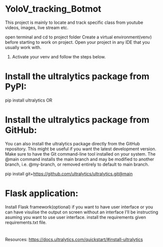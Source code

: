 # YoloV_tracking_Botmot
This project is mainly to locate and track specific class from youtube videos, images, live stream etc.



open terminal and cd to project folder
Create a virtual environment(venv) before starting to work on project.
Open your project in any IDE that you usually work with. 

1. Activate your venv and follow the steps below.
# Install the ultralytics package from PyPI:
pip install ultralytics
OR
# Install the ultralytics package from GitHub:
You can also install the ultralytics package directly from the GitHub repository. This might be useful if you want the latest development version. Make sure to have the Git command-line tool installed on your system. The @main command installs the main branch and may be modified to another branch, i.e. @my-branch, or removed entirely to default to main branch.


pip install git+https://github.com/ultralytics/ultralytics.git@main
# Flask application:

Install Flask framework(optional) if you want to have user interface or you can have visulise the output on screen without an interface
I'll be instructing asuming you want to use user interface.
install the requirements given requirements.txt file.

# 






Resources:
https://docs.ultralytics.com/quickstart/#install-ultralytics
